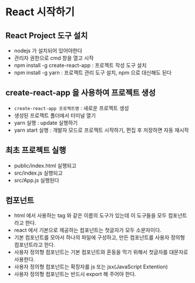 # React 시작하기

## React Project 도구 설치

- nodejs 가 설치되어 있어야한다
- 관리자 권한으로 cmd 창을 열고 시작
- npm install -g create-react-app : 프로젝트 작성 도구 설치
- npm install -g yarn : 프로젝트 관리 도구 설치, npm 으로 대신해도 된다

## create-react-app 을 사용하여 프로젝트 생성

- `create-react-app 프로젝트명` : 새로운 프로젝트 생성
- 생성된 프로젝트 폴더에서 터미널 열기
- yarn 실행 : update 실행하기
- yarn start 실행 : 개발자 모드로 프로젝트 시작하기, 편집 후 저장하면 자동 재시작

## 최초 프로젝트 실행

- public/index.html 실행되고
- src/index.js 실행되고
- src/App.js 실행된다

## 컴포넌트

- html 에서 사용하는 tag 와 같은 이름의 도구가 있는데 이 도구들을 모두 컴포넌트라고 한다.
- react 에서 기본으로 제공하는 컴포넌트는 첫글자가 모두 소문자이다.
- 기본 컴포넌트를 모아서 하나의 파일에 구성하고, 만든 컴포넌트를 사용자 정의형 컴포넌트라고 한다.
- 사용자 정의형 컴포넌트는 기본 컴포넌트와 혼동을 막기 위해서 첫글자를 대문자로 사용한다.
- 사용자 정의형 컴포넌트는 확장자를 js 또는 jsx(JavaScript Extention)
- 사용자 정의형 컴포넌트는 반드시 export 해 주어야 한다.
